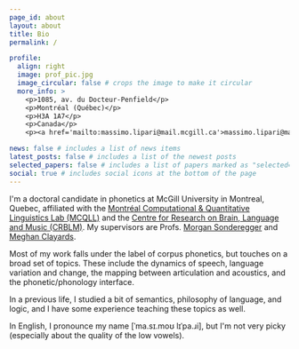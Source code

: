 ```yaml
---
page_id: about
layout: about
title: Bio
permalink: /

profile:
  align: right
  image: prof_pic.jpg
  image_circular: false # crops the image to make it circular
  more_info: >
    <p>1085, av. du Docteur-Penfield</p>
    <p>Montréal (Québec)</p>
    <p>H3A 1A7</p>
    <p>Canada</p>
    <p><a href='mailto:massimo.lipari@mail.mcgill.ca'>massimo.lipari@mail.mcgill.ca</a></p>

news: false # includes a list of news items
latest_posts: false # includes a list of the newest posts
selected_papers: false # includes a list of papers marked as "selected={true}"
social: true # includes social icons at the bottom of the page
---
```


I'm a doctoral candidate in phonetics at McGill University in Montreal, Quebec, affiliated with the [Montréal Computational & Quantitative Linguistics Lab (MCQLL)](https://mcqll.org/) and the [Centre for Research on Brain, Language and Music (CRBLM)](https://crblm.ca/). My supervisors are Profs. [Morgan Sonderegger](https://people.linguistics.mcgill.ca/~morgan/) and [Meghan Clayards](http://speechlearning.lab.mcgill.ca/).

Most of my work falls under the label of corpus phonetics, but touches on a broad set of topics. These include the dynamics of speech, language variation and change, the mapping between articulation and acoustics, and the phonetic/phonology interface. 

In a previous life, I studied a bit of semantics, philosophy of language, and logic, and I have some experience teaching these topics as well.

In English, I pronounce my name [ˈma.sɪ.moʊ lɪˈpa.ɹi], but I'm not very picky (especially about the quality of the low vowels).

